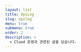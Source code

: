 ```yaml
---
layout: list
title: OpsLog
slug: opslog
menu: true
submenu: true
order: 2
description: >
  > Cluod 운영과 관련된 글을 담습니다.
---
```

